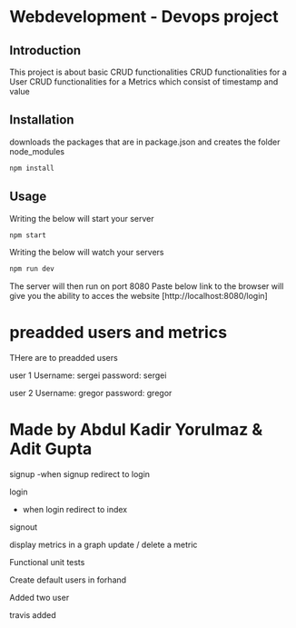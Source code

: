 # Webdevelopment - Devops project
 
## Introduction 
This project is about basic CRUD functionalities
CRUD functionalities for a User 
CRUD functionalities for a Metrics which consist of timestamp and value
<!-- This project is about nodejs Api made with Typescript and Express.
This project is using a frontend called ejs pages.  -->


## Installation
downloads the packages that are in package.json and creates the folder node_modules
```bash
npm install
```

## Usage
Writing the below will start your server  
```bash
npm start
```
Writing the below will watch your servers
```bash
npm run dev
```

The server will then run on port 8080
Paste below link to the browser will give you the ability to acces the website
[http://localhost:8080/login]



# preadded users and metrics 
THere are to preadded users

user 1
Username: sergei
password: sergei

user 2
Username: gregor
password: gregor


# Made by Abdul Kadir Yorulmaz & Adit Gupta


signup 
-when signup redirect to login

login
- when login redirect to index

signout

 
display metrics in a graph
update / delete a metric             

Functional unit tests  

Create default users in forhand



Added two user

travis added 
